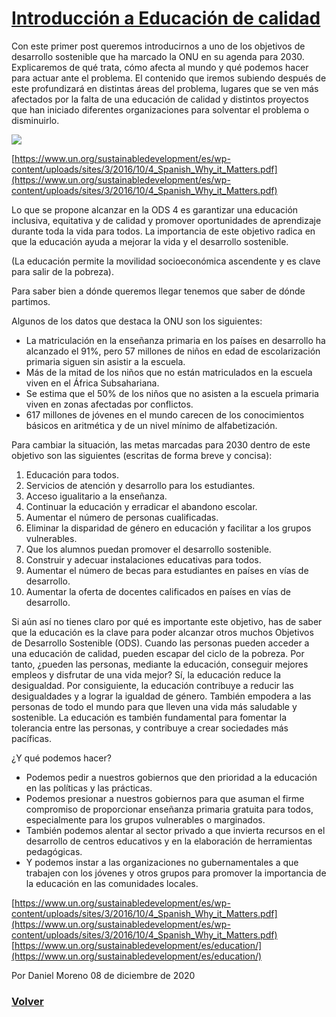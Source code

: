 # [Introducción a Educación de calidad](https://javier-dlap.github.io/EducacionDeCalidad/pages/Introduccion)

Con este primer post queremos introducirnos a uno de los objetivos de desarrollo sostenible que ha marcado la ONU en su agenda para 2030. Explicaremos de qué trata, cómo afecta al mundo y qué podemos hacer para actuar ante el problema. El contenido que iremos subiendo después de este profundizará en distintas áreas del problema, lugares que se ven más afectados por la falta de una educación de calidad y distintos proyectos que han iniciado diferentes organizaciones para solventar el problema o disminuirlo.

![](https://javier-dlap.github.io/EducacionDeCalidad/images/EducacionDeCalidad.jpg)

[https://www.un.org/sustainabledevelopment/es/wp-content/uploads/sites/3/2016/10/4_Spanish_Why_it_Matters.pdf](https://www.un.org/sustainabledevelopment/es/wp-content/uploads/sites/3/2016/10/4_Spanish_Why_it_Matters.pdf)

Lo que se propone alcanzar en la ODS 4 es garantizar una educación inclusiva, equitativa y de calidad y promover oportunidades de aprendizaje durante toda la vida para todos.
La importancia de este objetivo radica en que la educación ayuda a mejorar la vida y el desarrollo sostenible.

(La educación permite la movilidad socioeconómica ascendente y es clave para salir de la pobreza).

Para saber bien a dónde queremos llegar tenemos que saber de dónde partimos.

Algunos de los datos que destaca la ONU son los siguientes:
- La matriculación en la enseñanza primaria en los países en desarrollo ha alcanzado el 91%, pero 57 millones de niños en edad de escolarización primaria siguen sin asistir a la escuela.
- Más de la mitad de los niños que no están matriculados en la escuela viven en el África Subsahariana.
- Se estima que el 50% de los niños que no asisten a la escuela primaria viven en zonas afectadas por conflictos.
- 617 millones de jóvenes en el mundo carecen de los conocimientos básicos en aritmética y de un nivel mínimo de alfabetización.

Para cambiar la situación, las metas marcadas para 2030 dentro de este objetivo son las siguientes (escritas de forma breve y concisa):
1. Educación para todos.
2. Servicios de atención y desarrollo para los estudiantes.
3. Acceso igualitario a la enseñanza.
4. Continuar la educación y erradicar el abandono escolar.
5. Aumentar el número de personas cualificadas.
6. Eliminar la disparidad de género en educación y facilitar a los grupos vulnerables.
7. Que los alumnos puedan promover el desarrollo sostenible.
8. Construir y adecuar instalaciones educativas para todos.
9. Aumentar el número de becas para estudiantes en países en vías de desarrollo.
10. Aumentar la oferta de docentes calificados en países en vías de desarrollo.

Si aún así no tienes claro por qué es importante este objetivo, has de saber que la educación es la clave para poder alcanzar otros muchos Objetivos de Desarrollo Sostenible (ODS). Cuando las personas pueden acceder a una educación de calidad, pueden escapar del ciclo de la pobreza. Por tanto, ¿pueden las personas, mediante la educación, conseguir mejores empleos y disfrutar de una vida mejor? Sí, la educación reduce la desigualdad. Por consiguiente, la educación contribuye a reducir las desigualdades y a lograr la igualdad de género. También empodera a las personas de todo el mundo para que lleven una vida más saludable y sostenible. La educación es también fundamental para fomentar la tolerancia entre las personas, y contribuye a crear sociedades más pacíficas.

¿Y qué podemos hacer?
- Podemos pedir a nuestros gobiernos que den prioridad a la educación en las políticas y las prácticas.
- Podemos presionar a nuestros gobiernos para que asuman el firme compromiso de proporcionar enseñanza primaria gratuita para todos, especialmente para los grupos vulnerables o marginados.
- También podemos alentar al sector privado a que invierta recursos en el desarrollo de centros educativos y en la elaboración de herramientas pedagógicas.
- Y podemos instar a las organizaciones no gubernamentales a que trabajen con los jóvenes y otros grupos para promover la importancia de la educación en las comunidades locales.

[https://www.un.org/sustainabledevelopment/es/wp-content/uploads/sites/3/2016/10/4_Spanish_Why_it_Matters.pdf](https://www.un.org/sustainabledevelopment/es/wp-content/uploads/sites/3/2016/10/4_Spanish_Why_it_Matters.pdf)
[https://www.un.org/sustainabledevelopment/es/education/](https://www.un.org/sustainabledevelopment/es/education/)

Por Daniel Moreno 08 de diciembre de 2020

### [Volver](https://javier-dlap.github.io/EducacionDeCalidad/) 
